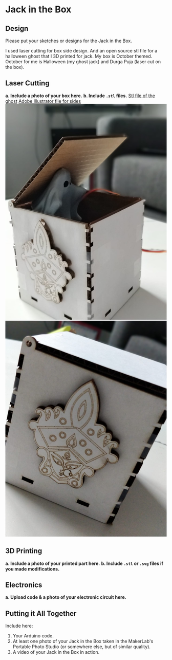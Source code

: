 # Jack in the Box

## Design

Please put your sketches or designs for the Jack in the Box.

I used laser cutting for box side design. And an open source stl file for a halloween ghost that I 3D printed for jack. 
My box is October themed. October for me is Halloween (my ghost jack) and Durga Puja (laser cut on the box). 

## Laser Cutting

**a. Include a photo of your box here.**
**b. Include `.stl` files.**
[Stl file of the ghost](./gtl_ghost_redone.STL)
[Adobe Illustrator file for sides](./Durga.ai)
![My Box](./Box1.jpeg)
![My Box](./Box2.jpeg)


## 3D Printing

**a. Include a photo of your printed part here.**
**b. Include `.stl` or `.svg` files if you made modifications.**

## Electronics

**a. Upload code & a photo of your electronic circuit here.**

## Putting it All Together

Include here:
1. Your Arduino code.
1. At least one photo of your Jack in the Box taken in the MakerLab's Portable Photo Studio (or somewhere else, but of similar quality).
1. A video of your Jack in the Box in action.
